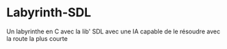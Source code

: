 # Labyrinth-SDL
Un labyrinthe en C avec la lib' SDL avec une IA capable de le résoudre avec la route la plus courte
